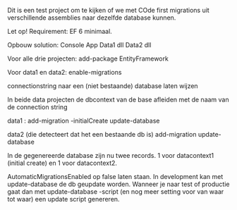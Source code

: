 
Dit is een test project om te kijken of we met COde first migrations uit verschillende assemblies naar dezelfde database kunnen.

Let op! Requirement: EF 6 minimaal.

Opbouw solution:
Console App
Data1 dll
Data2 dll

Voor alle drie projecten: add-package EntityFramework

Voor data1 en data2: enable-migrations

connectionstring naar een (niet bestaande) database laten wijzen

In beide data projecten de dbcontext van de base afleiden met de naam van de connection string

data1 : 
   add-migration -initialCreate 
   update-database

data2 (die detecteert dat het een bestaande db is)
  add-migration <willekeurigenaam>
  update-database

In de gegenereerde database zijn nu twee records. 1 voor datacontext1 (initial create) en 1 voor datacontext2.

AutomaticMigrationsEnabled op false laten staan. In development kan met update-database de db geupdate worden.
Wanneer je naar test of productie gaat dan met update-database -script (en nog meer setting voor van waar tot waar) een update script genereren.



